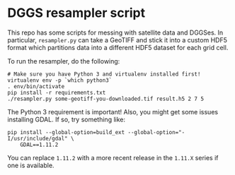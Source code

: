 # DGGS resampler script

This repo has some scripts for messing with satellite data and DGGSes. In
particular, `resampler.py` can take a GeoTIFF and stick it into a custom HDF5
format which partitions data into a different HDF5 dataset for each grid cell.

To run the resampler, do the following:

```
# Make sure you have Python 3 and virtualenv installed first!
virtualenv env -p `which python3`
. env/bin/activate
pip install -r requirements.txt
./resampler.py some-geotiff-you-downloaded.tif result.h5 2 7 5
```

The Python 3 requirement is important! Also, you might get some issues
installing GDAL. If so, try something like:

```
pip install --global-option=build_ext --global-option="-I/usr/include/gdal" \
    GDAL==1.11.2
```

You can replace `1.11.2` with a more recent release in the `1.11.X` series if
one is available.
